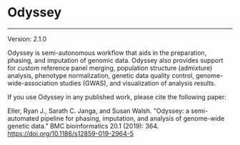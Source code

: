 # Odyssey 

---------
Version: 2.1.0

Odyssey is semi-autonomous workflow that aids in the preparation, phasing, and imputation of genomic data. Odyssey also provides support for custom reference panel merging, population structure (admixture) analysis, phenotype normalization, genetic data quality control, genome-wide-association studies (GWAS), and visualization of analysis results.

If you use Odyssey in any published work, please cite the following paper:

Eller, Ryan J., Sarath C. Janga, and Susan Walsh. "Odyssey: a semi-automated pipeline for phasing, imputation, and analysis of genome-wide genetic data." BMC bioinformatics 20.1 (2019): 364. https://doi.org/10.1186/s12859-019-2964-5
